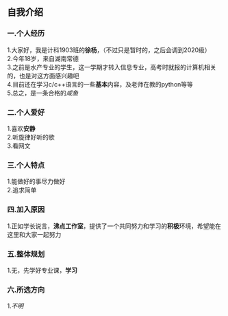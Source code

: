 ## 自我介绍
### 一.个人经历
1.大家好，我是计科1903班的**徐杨**，（不过只是暂时的，之后会调到2020级）          
2.今年18岁，来自湖南常德        
3.之前是水产专业的学生，这一学期才转入信息专业，高考时就报的计算机相关的，也是对这方面感兴趣吧          
4.目前还在学习c/c++语言的一些**基本**内容，及老师在教的python等等        
5.总之，是一条合格的*咸鱼*     
 
### 二.个人爱好
1.喜欢**安静**      
2.听旋律好听的歌       
3.看网文         

### 三.个人特点
1.能做好的事尽力做好  
2.追求简单  

### 四.加入原因
1.正如学长说言，**沸点工作室**，提供了一个共同努力和学习的**积极**环境，希望能在这里和大家一起努力         

### 五.整体规划
1.无，先学好专业课，**学习**  

### 六.所选方向
1.*不明*

